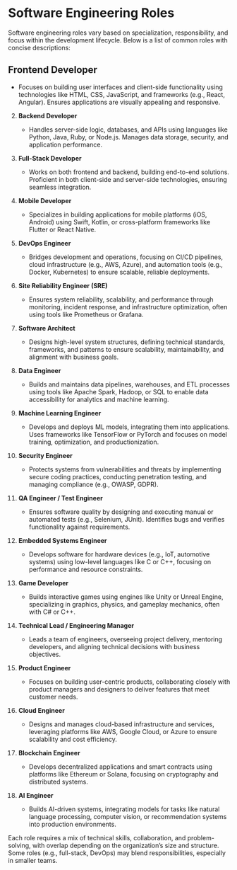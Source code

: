 # Software Engineering Roles

Software engineering roles vary based on specialization, responsibility, and focus within the development lifecycle. Below is a list of common roles with concise descriptions:

## Frontend Developer  
   * Focuses on building user interfaces and client-side functionality using technologies like HTML, CSS, JavaScript, and frameworks (e.g., React, Angular). Ensures applications are visually appealing and responsive.  

2. **Backend Developer**  
   * Handles server-side logic, databases, and APIs using languages like Python, Java, Ruby, or Node.js. Manages data storage, security, and application performance.  

3. **Full-Stack Developer**  
   * Works on both frontend and backend, building end-to-end solutions. Proficient in both client-side and server-side technologies, ensuring seamless integration.  
4. **Mobile Developer**  
   * Specializes in building applications for mobile platforms (iOS, Android) using Swift, Kotlin, or cross-platform frameworks like Flutter or React Native.  
5. **DevOps Engineer**  
   * Bridges development and operations, focusing on CI/CD pipelines, cloud infrastructure (e.g., AWS, Azure), and automation tools (e.g., Docker, Kubernetes) to ensure scalable, reliable deployments.  
6. **Site Reliability Engineer (SRE)**  
   * Ensures system reliability, scalability, and performance through monitoring, incident response, and infrastructure optimization, often using tools like Prometheus or Grafana.  
7. **Software Architect**  
   * Designs high-level system structures, defining technical standards, frameworks, and patterns to ensure scalability, maintainability, and alignment with business goals.  
8. **Data Engineer**  
   * Builds and maintains data pipelines, warehouses, and ETL processes using tools like Apache Spark, Hadoop, or SQL to enable data accessibility for analytics and machine learning.  
9. **Machine Learning Engineer**  
   * Develops and deploys ML models, integrating them into applications. Uses frameworks like TensorFlow or PyTorch and focuses on model training, optimization, and productionization.  
10. **Security Engineer**  
    * Protects systems from vulnerabilities and threats by implementing secure coding practices, conducting penetration testing, and managing compliance (e.g., OWASP, GDPR).  
11. **QA Engineer / Test Engineer**  
    * Ensures software quality by designing and executing manual or automated tests (e.g., Selenium, JUnit). Identifies bugs and verifies functionality against requirements.  
12. **Embedded Systems Engineer**  
    * Develops software for hardware devices (e.g., IoT, automotive systems) using low-level languages like C or C++, focusing on performance and resource constraints.  
13. **Game Developer**  
    * Builds interactive games using engines like Unity or Unreal Engine, specializing in graphics, physics, and gameplay mechanics, often with C\# or C++.  
14. **Technical Lead / Engineering Manager**  
    * Leads a team of engineers, overseeing project delivery, mentoring developers, and aligning technical decisions with business objectives.  
15. **Product Engineer**  
    * Focuses on building user-centric products, collaborating closely with product managers and designers to deliver features that meet customer needs.  
16. **Cloud Engineer**  
    * Designs and manages cloud-based infrastructure and services, leveraging platforms like AWS, Google Cloud, or Azure to ensure scalability and cost efficiency.  
17. **Blockchain Engineer**  
    * Develops decentralized applications and smart contracts using platforms like Ethereum or Solana, focusing on cryptography and distributed systems.  
18. **AI Engineer**  
    * Builds AI-driven systems, integrating models for tasks like natural language processing, computer vision, or recommendation systems into production environments.

Each role requires a mix of technical skills, collaboration, and problem-solving, with overlap depending on the organization’s size and structure. Some roles (e.g., full-stack, DevOps) may blend responsibilities, especially in smaller teams.

